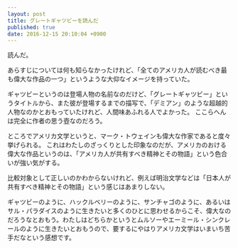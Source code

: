 ```yaml
---
layout: post
title: グレートギャツビーを読んだ
published: true
date: 2016-12-15 20:10:04 +0900
---
```


読んだ。

あらすじについては何も知らなかったけれど、「全てのアメリカ人が読むべき最も偉大な作品の一つ」というような大仰なイメージを持っていた。

ギャツビーというのは登場人物の名前なのだけど、「グレートギャツビー」というタイトルから、また彼が登場するまでの描写で、「デミアン」のような超越的人物なのかとおもっていたけれど、人間味あふれる人でよかった。
ここらへんは完全に作者の思う壺なのだろう。

ところでアメリカ文学というと、マーク・トウェインも偉大な作家であると度々挙げられる。
これはわたしのざっくりとした印象なのだが、アメリカのおける偉大な作品というのは、「アメリカ人が共有すべき精神とその物語」という色合いが強い気がする。

比較対象として正しいのかわからないけれど、例えば明治文学などは「日本人が共有すべき精神とその物語」という感じはあまりしない。

ギャツビーのように、ハックルベリーのように、サンチャゴのように、あるいはサル・パラダイスのように生きたいと多くのひとに思わせるからこそ、偉大なのだろうなとおもう。わたしはどちらかというとムルソーやエーミール・シンクレールのように生きたいとおもうので、要するにやはりアメリカ文学はいまいち苦手だなという感想です。
